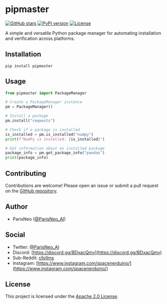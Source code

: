 # pipmaster

[![GitHub stars](https://img.shields.io/github/stars/ParisNeo/pipmaster.svg?style=social&label=Stars)](https://github.com/ParisNeo/pipmaster)
[![PyPI version](https://badge.fury.io/py/pipmaster.svg)](https://badge.fury.io/py/pipmaster)
[![License](https://img.shields.io/badge/License-Apache%202.0-blue.svg)](https://github.com/ParisNeo/pipmaster/blob/main/LICENSE)

A simple and versatile Python package manager for automating installation and verification across platforms.

## Installation

```
pip install pipmaster
```

## Usage

```python
from pipmaster import PackageManager

# Create a PackageManager instance
pm = PackageManager()

# Install a package
pm.install("requests")

# Check if a package is installed
is_installed = pm.is_installed("numpy")
print(f"NumPy is installed: {is_installed}")

# Get information about an installed package
package_info = pm.get_package_info("pandas")
print(package_info)
```

## Contributing

Contributions are welcome! Please open an issue or submit a pull request on the [GitHub repository](https://github.com/ParisNeo/pipmaster).

## Author

- ParisNeo ([@ParisNeo_AI](https://twitter.com/ParisNeo_AI))

## Social

- Twitter: [@ParisNeo_AI](https://twitter.com/ParisNeo_AI)
- Discord: [https://discord.gg/BDxacQmv](https://discord.gg/BDxacQmv)
- Sub-Reddit: [r/lollms](https://www.reddit.com/r/lollms/)
- Instagram: [https://www.instagram.com/spacenerduino/](https://www.instagram.com/spacenerduino/)

## License

This project is licensed under the [Apache 2.0 License](LICENSE).